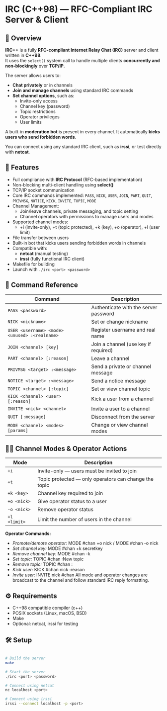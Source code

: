 # IRC (C++98) — RFC-Compliant IRC Server & Client

## 💬 Overview

**IRC++** is a fully **RFC-compliant Internet Relay Chat (IRC)** server and client written in **C++98**.  
It uses the `select()` system call to handle multiple clients **concurrently and non-blockingly** over **TCP/IP**.

The server allows users to:
- **Chat privately** or in channels  
- **Join and manage channels** using standard IRC commands  
- **Set channel options**, such as:
  - Invite-only access  
  - Channel key (password)  
  - Topic restrictions  
  - Operator privileges  
  - User limits  

A built-in **moderation bot** is present in every channel. It automatically **kicks users who send forbidden words**.  

You can connect using any standard IRC client, such as **irssi**, or test directly with **netcat**.


## 🚀 Features
- Full compliance with **IRC Protocol** (RFC-based implementation)
- Non-blocking multi-client handling using **select()**
- TCP/IP socket communication
- Core IRC commands implemented: `PASS`, `NICK`, `USER`, `JOIN`, `PART`, `QUIT`, `PRIVMSG`, `NOTICE`, `KICK`, `INVITE`, `TOPIC`, `MODE`
- Channel Management:  
    - Join/leave channels, private messaging, and topic setting
    - Channel operators with permissions to manage users and modes
- Supported channel modes:
    - +i (invite-only), +t (topic protected), +k (key), +o (operator), +l (user limit)
- File transfer between users
- Built-in bot that kicks users sending forbidden words in channels
- Compatible with:
    - **netcat** (manual testing)
    - **irssi** (fully functional IRC client)
- Makefile for building
- Launch with `./irc <port> <password>`

## 📖 Command Reference
| Command                                       | Description                           |
| --------------------------------------------- | ------------------------------------- |
| `PASS <password>`                             | Authenticate with the server password |
| `NICK <nickname>`                             | Set or change nickname                |
| `USER <username> <mode> <unused> :<realname>` | Register username and real name       |
| `JOIN <channel> [key]`                        | Join a channel (use key if required)  |
| `PART <channel> [:reason]`                    | Leave a channel                       |
| `PRIVMSG <target> :<message>`                 | Send a private or channel message     |
| `NOTICE <target> :<message>`                  | Send a notice message                 |
| `TOPIC <channel> [:topic]`                    | Set or view channel topic             |
| `KICK <channel> <user> [:reason]`             | Kick a user from a channel            |
| `INVITE <nick> <channel>`                     | Invite a user to a channel            |
| `QUIT [:message]`                             | Disconnect from the server            |
| `MODE <channel> <modes> [params]`             | Change or view channel modes          |

## 🧑‍💻 Channel Modes & Operator Actions
| Mode         | Description                                           |
| ------------ | ----------------------------------------------------- |
| `+i`         | Invite-only — users must be invited to join           |
| `+t`         | Topic protected — only operators can change the topic |
| `+k <key>`   | Channel key required to join                          |
| `+o <nick>`  | Give operator status to a user                        |
| `-o <nick>`  | Remove operator status                                |
| `+l <limit>` | Limit the number of users in the channel              |

**Operator Commands:**
- *Promote/demote operator:* MODE #chan +o nick / MODE #chan -o nick
- *Set channel key:* MODE #chan +k secretkey
- *Remove channel key:* MODE #chan -k
- *Set topic:* TOPIC #chan :New topic
- *Remove topic:* TOPIC #chan :
- *Kick user:* KICK #chan nick :reason
- *Invite user:* INVITE nick #chan
All mode and operator changes are broadcast to the channel and follow standard IRC reply formatting.

## ⚙️ Requirements
- C++98 compatible compiler (c++)
- POSIX sockets (Linux, macOS, BSD)
- Make
- Optional: netcat, irssi for testing

## 🛠️ Setup
```bash

# Build the server
make

# Start the server
./irc <port> <password>

# Connect using netcat
nc localhost <port>

# Connect using irssi
irssi --connect localhost -p <port>
